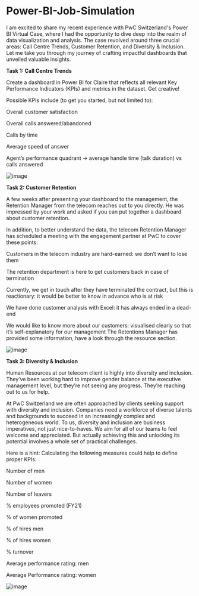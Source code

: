 # Power-BI-Job-Simulation
I am excited to share my recent experience with PwC Switzerland's Power BI Virtual Case, where I had the opportunity to dive deep into the realm of data visualization and analysis.
The case revolved around three crucial areas: Call Centre Trends, Customer Retention, and Diversity & Inclusion. Let me take you through my journey of crafting impactful dashboards that unveiled valuable insights.

**Task 1: Call Centre Trends**

Create a dashboard in Power BI for Claire that reflects all relevant Key Performance Indicators (KPIs) and metrics in the dataset. Get creative!

Possible KPIs include (to get you started, but not limited to):

Overall customer satisfaction

Overall calls answered/abandoned

Calls by time

Average speed of answer

Agent’s performance quadrant -> average handle time (talk duration) vs calls answered

![image](https://github.com/user-attachments/assets/013ebf9d-859a-4d71-bb4a-15b643c41f3e)

**Task 2: Customer Retention**

A few weeks after presenting your dashboard to the management, the Retention Manager from the telecom reaches out to you directly. He was impressed by your work and asked if you can put together a dashboard about customer retention.

In addition, to better understand the data, the telecom Retention Manager has scheduled a meeting with the engagement partner at PwC to cover these points:

Customers in the telecom industry are hard-earned: we don’t want to lose them

The retention department is here to get customers back in case of termination

Currently, we get in touch after they have terminated the contract, but this is reactionary: it would be better to know in advance who is at risk

We have done customer analysis with Excel: it has always ended in a dead-end

We would like to know more about our customers: visualised clearly so that it’s self-explanatory for our management The Retentions Manager has provided some information, have a look through the resource section.

![image](https://github.com/user-attachments/assets/5283b8b9-b1c2-472b-9030-97f0b6c44270)


**Task 3: Diversity & Inclusion**

Human Resources at our telecom client is highly into diversity and inclusion. They’ve been working hard to improve gender balance at the executive management level, but they’re not seeing any progress. They’re reaching out to us for help.

At PwC Switzerland we are often approached by clients seeking support with diversity and inclusion. Companies need a workforce of diverse talents and backgrounds to succeed in an increasingly complex and heterogeneous world. To us, diversity and inclusion are business imperatives, not just nice-to-haves. We aim for all of our teams to feel welcome and appreciated. But actually achieving this and unlocking its potential involves a whole set of practical challenges.

Here is a hint: Calculating the following measures could help to define proper KPIs:

Number of men

Number of women

Number of leavers

% employees promoted (FY21)

% of women promoted

% of hires men

% of hires women

% turnover

Average performance rating: men

Average Performance rating: women


![image](https://github.com/user-attachments/assets/00756303-091e-400f-be85-a0b99216a5f7)
